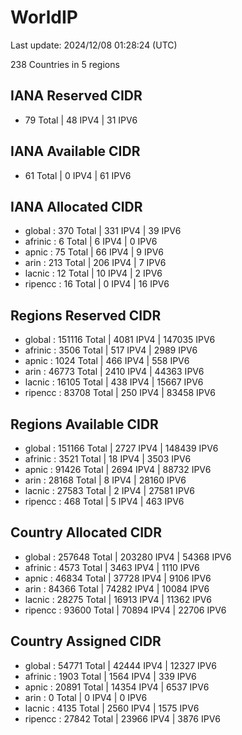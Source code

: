 # WorldIP

Last update: 2024/12/08 01:28:24 (UTC)

238 Countries in 5 regions

## IANA Reserved CIDR

- 79 Total | 48 IPV4 | 31 IPV6

## IANA Available CIDR

- 61 Total | 0 IPV4 | 61 IPV6

## IANA Allocated CIDR

- global : 370 Total | 331 IPV4 | 39 IPV6
- afrinic : 6 Total | 6 IPV4 | 0 IPV6
- apnic : 75 Total | 66 IPV4 | 9 IPV6
- arin : 213 Total | 206 IPV4 | 7 IPV6
- lacnic : 12 Total | 10 IPV4 | 2 IPV6
- ripencc : 16 Total | 0 IPV4 | 16 IPV6

## Regions Reserved CIDR

- global : 151116 Total | 4081 IPV4 | 147035 IPV6
- afrinic : 3506 Total | 517 IPV4 | 2989 IPV6
- apnic : 1024 Total | 466 IPV4 | 558 IPV6
- arin : 46773 Total | 2410 IPV4 | 44363 IPV6
- lacnic : 16105 Total | 438 IPV4 | 15667 IPV6
- ripencc : 83708 Total | 250 IPV4 | 83458 IPV6

## Regions Available CIDR

- global : 151166 Total | 2727 IPV4 | 148439 IPV6
- afrinic : 3521 Total | 18 IPV4 | 3503 IPV6
- apnic : 91426 Total | 2694 IPV4 | 88732 IPV6
- arin : 28168 Total | 8 IPV4 | 28160 IPV6
- lacnic : 27583 Total | 2 IPV4 | 27581 IPV6
- ripencc : 468 Total | 5 IPV4 | 463 IPV6

## Country Allocated CIDR

- global : 257648 Total | 203280 IPV4 | 54368 IPV6
- afrinic : 4573 Total | 3463 IPV4 | 1110 IPV6
- apnic : 46834 Total | 37728 IPV4 | 9106 IPV6
- arin : 84366 Total | 74282 IPV4 | 10084 IPV6
- lacnic : 28275 Total | 16913 IPV4 | 11362 IPV6
- ripencc : 93600 Total | 70894 IPV4 | 22706 IPV6

## Country Assigned CIDR

- global : 54771 Total | 42444 IPV4 | 12327 IPV6
- afrinic : 1903 Total | 1564 IPV4 | 339 IPV6
- apnic : 20891 Total | 14354 IPV4 | 6537 IPV6
- arin : 0 Total | 0 IPV4 | 0 IPV6
- lacnic : 4135 Total | 2560 IPV4 | 1575 IPV6
- ripencc : 27842 Total | 23966 IPV4 | 3876 IPV6
